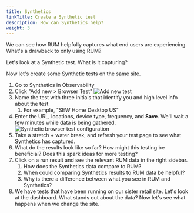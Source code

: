 ```yaml
---
title: Synthetics
linkTitle: Create a Synthetic test
description: How can Synthetics help?
weight: 3
---
```


We can see how RUM helpfully captures what end users are experiencing. What's a drawback to only using RUM?

Let's look at a Synthetic test. What is it capturing? 

Now let's create some Synthetic tests on the same site.

1. Go to Synthetics in Observability
1. Click "Add new > Browser Test"
![Add new test](../images/add-test.png)
1. Name the test with three initials that identify you and high level info about the test
   1. For example, "SEW Home Desktop US" 
1. Enter the URL, locations, device type, frequency, and **Save**. We'll wait a few minutes while data is being gathered.
![Synthetic browser test configuration](../images/syn-test-config.png)
1. Take a stretch + water break, and refresh your test page to see what Synthetics has captured.
1. What do the results look like so far? How might this testing be beneficial? Does this spark ideas for more testing?
1. Click on a run result and see the relevant RUM data in the right sidebar.
   1. How does the Synthetics data compare to RUM?
   1. When could comparing Synthetics results to RUM data be helpful?
   1. Why is there a difference between what you see in RUM and Synthetics?
1. We have tests that have been running on our sister retail site. Let's look at the dashboard. What stands out about the data? Now let's see what happens when we change the site.